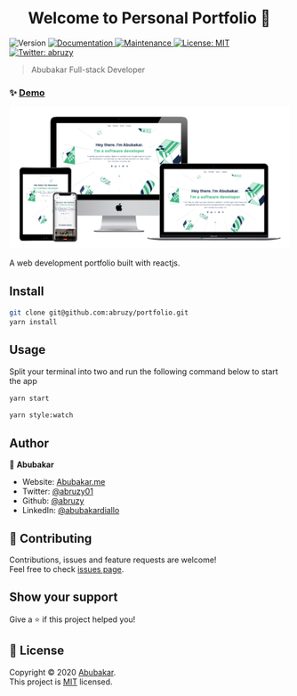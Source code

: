 <h1 align="center">Welcome to Personal Portfolio 👋</h1>
<p>
  <img alt="Version" src="https://img.shields.io/badge/version-0.1.0-blue.svg?cacheSeconds=2592000" />
  <a href="https://github.com/abruzy/portfolio/blob/master/README.md" target="_blank">
    <img alt="Documentation" src="https://img.shields.io/badge/documentation-yes-brightgreen.svg" />
  </a>
  <a href="https://github.com/facebook/react/graphs/commit-activity" target="_blank">
    <img alt="Maintenance" src="https://img.shields.io/badge/Maintained%3F-yes-green.svg" />
  </a>
  <a href="https://github.com/abruzy/portfolio/blob/develop/LICENSE" target="_blank">
    <img alt="License: MIT" src="https://img.shields.io/github/license/abruzy/portfolio" />
  </a>
  <a href="https://twitter.com/abruzy01" target="_blank">
    <img alt="Twitter: abruzy" src="https://img.shields.io/twitter/follow/abruzy.svg?style=social" />
  </a>
</p>

> Abubakar Full-stack Developer

### ✨ [Demo]()

<img alt="screenshot" src="./abubakardiallo.png" />

A web development portfolio built with reactjs.

## Install

```sh
git clone git@github.com:abruzy/portfolio.git
yarn install
```

## Usage

Split your terminal into two and run the following command below to start the app

```sh
yarn start
```

```sh
yarn style:watch
```

## Author

👤 **Abubakar**

- Website: [Abubakar.me]()
- Twitter: [@abruzy01](https://twitter.com/abruzy01)
- Github: [@abruzy](https://github.com/abruzy)
- LinkedIn: [@abubakardiallo](https://linkedin.com/in/abubakardiallo)

## 🤝 Contributing

Contributions, issues and feature requests are welcome!<br />Feel free to check [issues page](https://github.com/abruzy/portfolio/issues).

## Show your support

Give a ⭐️ if this project helped you!

## 📝 License

Copyright © 2020 [Abubakar](https://github.com/abruzy).<br />
This project is [MIT](https://github.com/abruzy/portfolio/blob/master/LICENSE) licensed.
